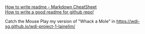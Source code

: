 [How to write readme - Markdown CheatSheet](https://github.com/adam-p/markdown-here/wiki/Markdown-Cheatsheet)  
[How to write a good readme for github repo!](https://gist.github.com/PurpleBooth/109311bb0361f32d87a2)

Catch the Mouse
Play my version of "Whack a Mole" in https://wdi-sg.github.io/wdi-project-1-lainelim/
